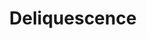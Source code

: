 ---
layout: wikipage_layout
description: my chapter has a description
title: Deliquescence
order: 20
---